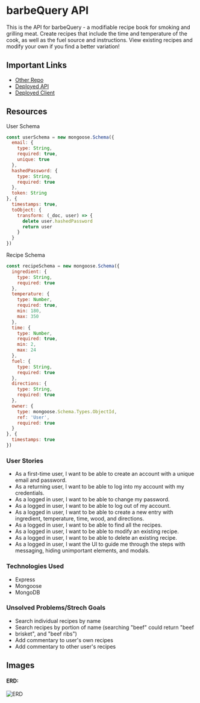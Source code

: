 # barbeQuery API

This is the API for barbeQuery - a modifiable recipe book for smoking and
grilling meat. Create recipes that include the time and temperature of the cook,
as well as the fuel source and instructions. View existing recipes and modify
your own if you find a better variation!

## Important Links

- [Other Repo](https://github.com/adamrturman/barbeQuery-client)
- [Deployed API](www.link.com)
- [Deployed Client](www.link.com)

## Resources

User Schema
```js
const userSchema = new mongoose.Schema({
  email: {
    type: String,
    required: true,
    unique: true
  },
  hashedPassword: {
    type: String,
    required: true
  },
  token: String
}, {
  timestamps: true,
  toObject: {
    transform: (_doc, user) => {
      delete user.hashedPassword
      return user
    }
  }
})
```
Recipe Schema
```js
const recipeSchema = new mongoose.Schema({
  ingredient: {
    type: String,
    required: true
  },
  temperature: {
    type: Number,
    required: true,
    min: 180,
    max: 350
  },
  time: {
    type: Number,
    required: true,
    min: 2,
    max: 24
  },
  fuel: {
    type: String,
    required: true
  },
  directions: {
    type: String,
    required: true
  },
  owner: {
    type: mongoose.Schema.Types.ObjectId,
    ref: 'User',
    required: true
  }
}, {
  timestamps: true
})
```
### User Stories

* As a first-time user, I want to be able to create an account with a unique
email and password.
* As a returning user, I want to be able to log into my account with my
credentials.
* As a logged in user, I want to be able to change my password.
* As a logged in user, I want to be able to log out of my account.
* As a logged in user, I want to be able to create a new entry with ingredient,
temperature, time, wood, and directions.
* As a logged in user, I want to be able to find all the recipes.
* As a logged in user, I want to be able to modify an existing recipe.
* As a logged in user, I want to be able to delete an existing recipe.
* As a logged in user, I want the UI to guide me through the steps with
messaging, hiding unimportant elements, and modals.

### Technologies Used

- Express
- Mongoose
- MongoDB


### Unsolved Problems/Strech Goals

- Search individual recipes by name
- Search recipes by portion of name (searching "beef" could return "beef
-   brisket", and "beef ribs")
- Add commentary to user's own recipes
- Add commentary to other user's recipes

## Images

#### ERD:
![ERD](https://i.imgur.com/2hVqBLP.jpg)
